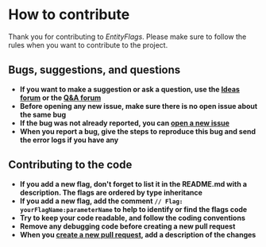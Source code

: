 # How to contribute

Thank you for contributing to _EntityFlags_. Please make sure to follow the rules when you want to contribute to the project.

## Bugs, suggestions, and questions

* **If you want to make a suggestion or ask a question, use the [Ideas forum](https://github.com/TheUnishark/EntityFlags/discussions/categories/ideas) or the [Q&A forum](https://github.com/TheUnishark/EntityFlags/discussions/categories/q-a)**
* **Before opening any new issue, make sure there is no open issue about the same bug**
* **If the bug was not already reported, you can [open a new issue](https://github.com/TheUnishark/EntityFlags/issues/new/choose)**
* **When you report a bug, give the steps to reproduce this bug and send the error logs if you have any**

## Contributing to the code

* **If you add a new flag, don't forget to list it in the README.md with a description. The flags are ordered by type inheritance**
* **If you add a new flag, add the comment `// Flag: yourFlagName:parameterName` to help to identify or find the flags code**
* **Try to keep your code readable, and follow the coding conventions**
* **Remove any debugging code before creating a new pull request**
* **When you [create a new pull request](https://github.com/TheUnishark/EntityFlags/compare), add a description of the changes**

